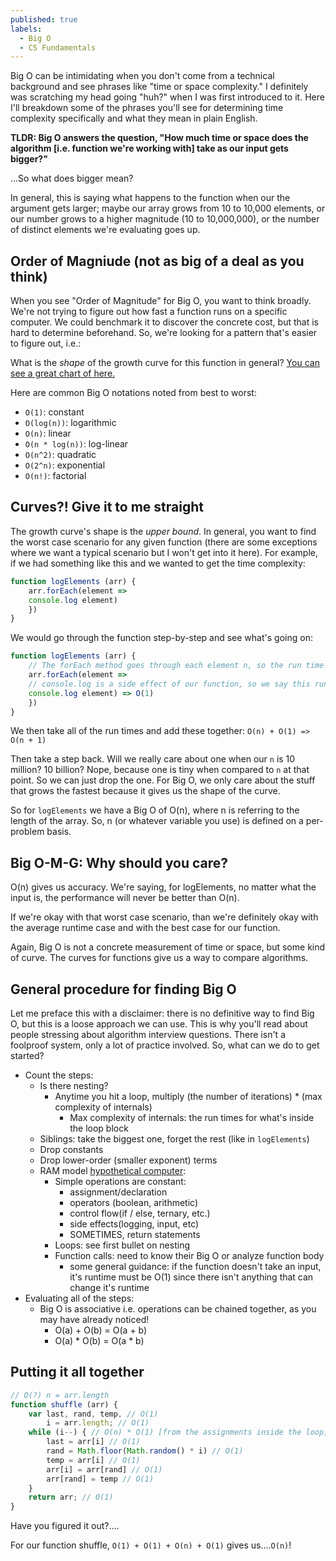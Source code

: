 ```yaml
---
published: true
labels:
  - Big O
  - CS Fundamentals
---
```



Big O can be intimidating when you don't come from a technical background and see phrases like "time or space complexity." I definitely was scratching my head going "huh?" when I was first introduced to it. Here I'll breakdown some of the phrases you'll see for determining time complexity specifically and what they mean in plain English. 

**TLDR: Big O answers the question, "How much time or space does the algorithm [i.e. function we're working with] take as our input gets bigger?"**

...So what does bigger mean?

In general, this is saying what happens to the function when our the argument gets larger; maybe our array grows from 10 to 10,000 elements, or our number grows to a higher magnitude (10 to 10,000,000), or the number of distinct elements we're evaluating goes up.

## Order of Magniude (not as big of a deal as you think)
When you see "Order of Magnitude" for Big O, you want to think broadly. We're not trying to figure out how fast a function runs on a specific computer. We could benchmark it to discover the concrete cost, but that is hard to determine beforehand. So, we're looking for a pattern that's easier to figure out, i.e.:

What is the _shape_ of the growth curve for this function in general? [You can see a great chart of here.](http://bigocheatsheet.com/)

Here are common Big O notations noted from best to worst: 
- `O(1)`: constant
- `O(log(n))`: logarithmic 
- `O(n)`: linear
- `O(n * log(n))`: log-linear
- `O(n^2)`: quadratic 
- `O(2^n)`: exponential 
- `O(n!)`: factorial

## Curves?! Give it to me straight
The growth curve's shape is the _upper bound_. In general, you want to find the worst case scenario for any given function (there are some exceptions where we want a typical scenario but I won't get into it here). For example, if we had something like this and we wanted to get the time complexity:

```js
function logElements (arr) {
	arr.forEach(element =>
    console.log element) 
    })
}
```

We would go through the function step-by-step and see what's going on: 

```js
function logElements (arr) {
	// The forEach method goes through each element n, so the run time here depends on the length of the array, i.e. how many n elements we have. This gives us: O(n)
	arr.forEach(element => 
    // console.log is a side effect of our function, so we say this runs at a constant time: O(1)
    console.log element) => O(1)
    })
}
```

We then take all of the run times and add these together: `O(n) + O(1) => O(n + 1)`

Then take a step back. Will we really care about one when our `n` is 10 million? 10 billion? Nope, because one is tiny when compared to `n` at that point. So we can just drop the one. For Big O, we only care about the stuff that grows the fastest because it gives us the shape of the curve. 

So for `logElements` we have a Big O of O(n), where n is referring to the length of the array. So, n (or whatever variable you use) is defined on a per-problem basis. 

## Big O-M-G: Why should you care?
O(n) gives us accuracy. We're saying, for logElements, no matter what the input is, the performance will never be better than O(n). 

If we're okay with that worst case scenario, than we're definitely okay with the average runtime case and with the best case for our function. 

Again, Big O is not a concrete measurement of time or space, but some kind of curve. The curves for functions give us a way to compare algorithms.

## General procedure for finding Big O
Let me preface this with a disclaimer: there is no definitive way to find Big O, but this is a  loose approach we can use. This is why you'll read about people stressing about algorithm  interview questions. There isn't a foolproof system, only a lot of practice involved. So, what can we do to get started?

- Count the steps:
	- Is there nesting?
    	- Anytime you hit a loop, multiply (the number of iterations) * (max complexity of internals) 
        	- Max complexity of internals: the run times for what's inside the loop block
    - Siblings: take the biggest one, forget the rest (like in `logElements`)
  - Drop constants
  - Drop lower-order (smaller exponent) terms
  - RAM model [hypothetical computer](https://www8.cs.umu.se/kurser/TDBA77/VT06/algorithms/BOOK/BOOK/NODE12.HTM): 
	- Simple operations are constant: 
    	- assignment/declaration
        - operators (boolean, arithmetic)
        - control flow(if / else, ternary, etc.)
        - side effects(logging, input, etc) 
        - SOMETIMES, return statements 
    - Loops: see first bullet on nesting 
    - Function calls: need to know their Big O or analyze function body 
    	- some general guidance: if the function doesn't take an input, it's runtime must be O(1) since there isn't anything that can change it's runtime
- Evaluating all of the steps: 
  - Big O is associative i.e. operations can be chained together, as you may have already noticed!
      - O(a) + O(b) = O(a + b) 
      - O(a) * O(b) = O(a * b)

## Putting it all together
```js
// O(?) n = arr.length
function shuffle (arr) { 
    var last, rand, temp, // O(1)
        i = arr.length; // O(1) 
    while (i--) { // O(n) * O(1) [from the assignments inside the loop]
        last = arr[i] // O(1)
        rand = Math.floor(Math.random() * i) // O(1)
        temp = arr[i] // O(1)
        arr[i] = arr[rand] // O(1)
        arr[rand] = temp // O(1)
    }
    return arr; // O(1)
}

```

Have you figured it out?....

For our function shuffle, `O(1) + O(1) + O(n) + O(1)` gives us....`O(n)`!

